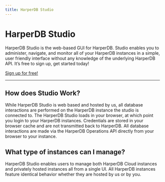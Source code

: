 ```yaml
---
title: HarperDB Studio
---
```


# HarperDB Studio
HarperDB Studio is the web-based GUI for HarperDB. Studio enables you to administer, navigate, and monitor all of your HarperDB instances in a simple, user friendly interface without any knowledge of the underlying HarperDB API. It’s free to sign up, get started today!

[Sign up for free!](https:/studio.harperdb.io/sign-up)

---
## How does Studio Work?
While HarperDB Studio is web based and hosted by us, all database interactions are performed on the HarperDB instance the studio is connected to. The HarperDB Studio loads in your browser, at which point you login to your HarperDB instances. Credentials are stored in your browser cache and are not transmitted back to HarperDB. All database interactions are made via the HarperDB Operations API directly from your browser to your instance.

## What type of instances can I manage?
HarperDB Studio enables users to manage both HarperDB Cloud instances and privately hosted instances all from a single UI. All HarperDB instances feature identical behavior whether they are hosted by us or by you.